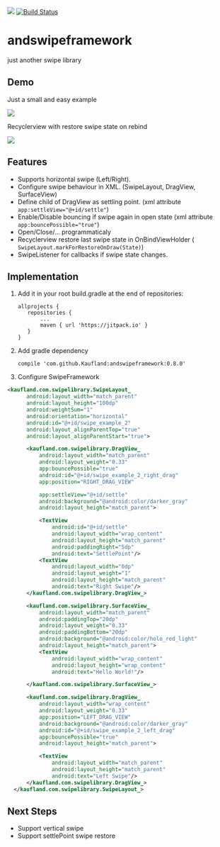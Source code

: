 [![](https://jitpack.io/v/Kaufland/andswipeframework.svg)](https://jitpack.io/#Kaufland/andswipeframework)
[![Build Status](https://travis-ci.org/Kaufland/andswipeframework.svg?branch=master)](https://travis-ci.org/Kaufland/andswipeframework)

# andswipeframework
just another swipe library 


## Demo

Just a small and easy example

![](https://picload.org/image/rcgacaow/ezgif-1-5d03bcbd53.gif)

Recyclerview with restore swipe state on rebind

![](https://picload.org/image/rcgacalr/ezgif-1-25d9364a97.gif)


## Features

* Supports horizontal swipe (Left/Right).
* Configure swipe behaviour in XML. (SwipeLayout, DragView, SurfaceView)
* Define child of DragView as settling point. (xml attribute ```app:settleView="@+id/settle"```)
* Enable/Disable bouncing if swipe again in open state (xml attribute ```app:bouncePossible="true"```)
* Open/Close/... programmaticaly
* Recyclerview restore last swipe state in OnBindViewHolder ( ```SwipeLayout.markForRestoreOnDraw(State)```)
* SwipeListener for callbacks if swipe state changes.

## Implementation


1. Add it in your root build.gradle at the end of repositories:

	 ```
	allprojects {
		repositories {
			...
			maven { url 'https://jitpack.io' }
		}
	}
	```

2. Add gradle dependency

    ```
    compile 'com.github.Kaufland:andswipeframework:0.8.0'
    ```

3. Configure SwipeFramework 


  ``` xml
  <kaufland.com.swipelibrary.SwipeLayout_
        android:layout_width="match_parent"
        android:layout_height="100dp"
        android:weightSum="1"
        android:orientation="horizontal"
        android:id="@+id/swipe_example_2"
        android:layout_alignParentTop="true"
        android:layout_alignParentStart="true">

        <kaufland.com.swipelibrary.DragView_
            android:layout_width="match_parent"
            android:layout_weight="0.33"
            app:bouncePossible="true"
            android:id="@+id/swipe_example_2_right_drag"
            app:position="RIGHT_DRAG_VIEW"

            app:settleView="@+id/settle"
            android:background="@android:color/darker_gray"
            android:layout_height="match_parent">

            <TextView
                android:id="@+id/settle"
                android:layout_width="wrap_content"
                android:layout_height="match_parent"
                android:paddingRight="5dp"
                android:text="SettlePoint"/>
            <TextView
                android:layout_width="0dp"
                android:layout_weight="1"
                android:layout_height="match_parent"
                android:text="Right Swipe"/>
        </kaufland.com.swipelibrary.DragView_>

        <kaufland.com.swipelibrary.SurfaceView_
            android:layout_width="match_parent"
            android:paddingTop="20dp"
            android:layout_weight="0.33"
            android:paddingBottom="20dp"
            android:background="@android:color/holo_red_light"
            android:layout_height="match_parent">
            <TextView
                android:layout_width="wrap_content"
                android:layout_height="wrap_content"
                android:text="Hello World!"/>

        </kaufland.com.swipelibrary.SurfaceView_>

        <kaufland.com.swipelibrary.DragView_
            android:layout_width="wrap_content"
            android:layout_weight="0.33"
            app:position="LEFT_DRAG_VIEW"
            android:background="@android:color/darker_gray"
            android:id="@+id/swipe_example_2_left_drag"
            app:bouncePossible="true"
            android:layout_height="match_parent">

            <TextView
                android:layout_width="match_parent"
                android:layout_height="match_parent"
                android:text="Left Swipe"/>
        </kaufland.com.swipelibrary.DragView_>
    </kaufland.com.swipelibrary.SwipeLayout_>
  
  ```
  
  ## Next Steps
  
  * Support vertical swipe
  * Support settlePoint swipe restore

